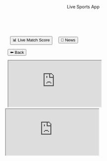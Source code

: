 <!doctype html>
<html lang="en">
<head>
  <meta charset="UTF-8">
  <meta name="google-adsense-account" content="ca-pub-4683763693438850">
  <meta name="viewport" content="width=device-width, initial-scale=1.0">
  <title>Live Sports App</title>
  <style>
    * {
      box-sizing: border-box;
    }

    html, body {
      height: 100%;
      margin: 0;
      padding: 0;
      font-family: 'Segoe UI', Tahoma, Geneva, Verdana, sans-serif;
      background-color: #e9ecef;
    }

    header, .buttons {
      transition: all 0.3s ease;
    }

    header {
      background-color: #0d6efd;
      color: white;
      padding: 20px;
      text-align: center;
      font-size: 28px;
      font-weight: bold;
      box-shadow: 0 2px 5px rgba(0, 0, 0, 0.2);
    }

    .buttons {
      display: flex;
      justify-content: center;
      gap: 20px;
      padding: 15px;
      background: white;
      box-shadow: 0 2px 5px rgba(0, 0, 0, 0.1);
      flex-wrap: wrap;
    }

    .buttons button {
      padding: 12px 24px;
      font-size: 16px;
      border: none;
      border-radius: 8px;
      background-color: #0d6efd;
      color: white;
      cursor: pointer;
      transition: background-color 0.3s, transform 0.2s;
    }

    .buttons button:hover {
      background-color: #0b5ed7;
      transform: scale(1.05);
    }

    iframe {
      width: 100vw;
      height: 100vh;
      border: none;
      display: none;
      position: fixed;
      top: 0;
      left: 0;
      z-index: 999;
    }

    iframe.active {
      display: block;
    }

    .hidden {
      display: none !important;
    }

    .back-button {
      position: fixed;
      top: 15px;
      left: 15px;
      z-index: 1000;
      background-color: rgba(0,0,0,0.7);
      color: white;
      border: none;
      padding: 10px 15px;
      border-radius: 5px;
      cursor: pointer;
      font-size: 16px;
      display: none;
    }

    .back-button.show {
      display: block;
    }

    @media (max-width: 600px) {
      .buttons {
        flex-direction: column;
        gap: 10px;
      }
      .buttons button {
        width: 100%;
      }
    }
  </style>
</head>
<body>
  <header id="mainHeader">Live Sports App</header>

  <div class="buttons" id="mainButtons">
    <button onclick="showIframe('score')">📊 Live Match Score</button>
    <button onclick="showIframe('news')">📰 News</button>
  </div>

  <button class="back-button" id="backBtn" onclick="goBack()">⬅ Back</button>

  <iframe id="score" src="https://widget.crictimes.org/" title="Live Match Score"></iframe>
  <iframe id="news" src="https://www.yupptv.com/" title="Live News"></iframe>

  <script>
    function showIframe(id) {
      // Hide all iframes
      document.getElementById('score').classList.remove('active');
      document.getElementById('news').classList.remove('active');

      // Show selected iframe
      document.getElementById(id).classList.add('active');

      // Hide header and buttons
      document.getElementById('mainHeader').classList.add('hidden');
      document.getElementById('mainButtons').classList.add('hidden');

      // Show back button
      document.getElementById('backBtn').classList.add('show');
    }

    function goBack() {
      // Hide all iframes
      document.getElementById('score').classList.remove('active');
      document.getElementById('news').classList.remove('active');

      // Show header and buttons
      document.getElementById('mainHeader').classList.remove('hidden');
      document.getElementById('mainButtons').classList.remove('hidden');

      // Hide back button
      document.getElementById('backBtn').classList.remove('show');
    }
  </script>
</body>
</html>
